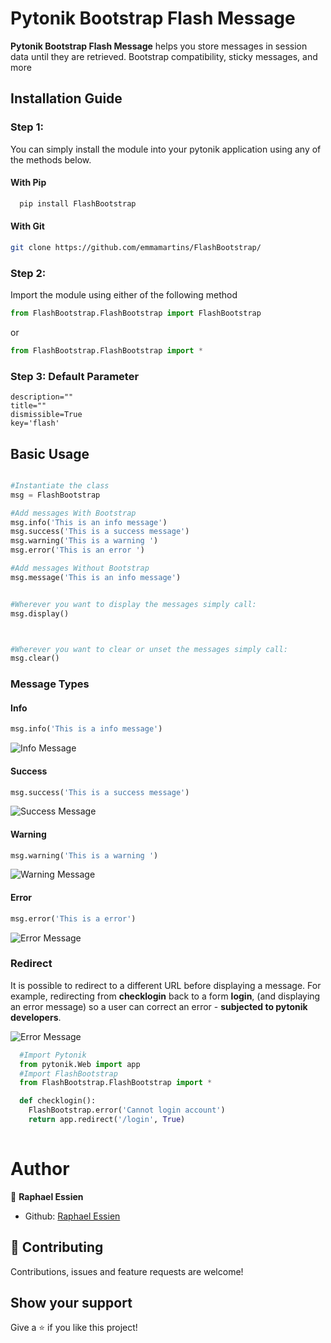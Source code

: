 # Pytonik Bootstrap Flash Message

**Pytonik Bootstrap Flash Message** helps you store messages in session data until they are retrieved. Bootstrap compatibility, sticky messages, and more

## Installation Guide

### Step 1:
You can simply install the module into your pytonik application using any of the methods below.

#### With Pip
~~~bash
  pip install FlashBootstrap
~~~

#### With Git
~~~bash
git clone https://github.com/emmamartins/FlashBootstrap/
~~~

### Step 2:
Import the module using either of the following method

~~~python
from FlashBootstrap.FlashBootstrap import FlashBootstrap
~~~

or

````python
from FlashBootstrap.FlashBootstrap import *
````

### Step 3: Default Parameter 

````
description=""
title=""
dismissible=True
key='flash' 

````

## Basic Usage

~~~python

#Instantiate the class
msg = FlashBootstrap

#Add messages With Bootstrap
msg.info('This is an info message')
msg.success('This is a success message')
msg.warning('This is a warning ')
msg.error('This is an error ')

#Add messages Without Bootstrap
msg.message('This is an info message')


#Wherever you want to display the messages simply call:
msg.display()



#Wherever you want to clear or unset the messages simply call:
msg.clear()

~~~

### Message Types

#### Info
````python
msg.info('This is a info message')
````

![Info Message](https://pytonik.com/public/assets/home/img/info.png)

#### Success
````python
msg.success('This is a success message')
````
![Success Message](https://pytonik.com/public/assets/home/img/success.png)


#### Warning
````python
msg.warning('This is a warning ')
````
![Warning Message](https://pytonik.com/public/assets/home/img/warning.png)

#### Error
````python
msg.error('This is a error')
````
![Error Message](https://pytonik.com/public/assets/home/img/error.png)

### Redirect

It is possible to redirect to a different URL before displaying a message. For example, redirecting from **checklogin** back to a form **login**, (and displaying an error message) so a user can correct an error - **subjected to pytonik developers**.

![Error Message](https://pytonik.com/public/assets/home/img/Flashbootstrap.gif)


````python 
  #Import Pytonik
  from pytonik.Web import app
  #Import FlashBootstrap
  from FlashBootstrap.FlashBootstrap import *

  def checklogin():
    FlashBootstrap.error('Cannot login account')
    return app.redirect('/login', True)
  
````

# Author

👤 **Raphael Essien**

- Github: [Raphael Essien](https://github.com/emmamartins)


## 🤝 Contributing

Contributions, issues and feature requests are welcome!

## Show your support

Give a ⭐️ if you like this project!

